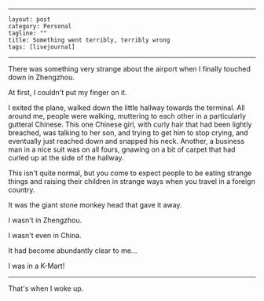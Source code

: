 
---                                                 
    layout: post                                    
    category: Personal                              
    tagline: ""
    title: Something went terribly, terribly wrong
    tags: [livejournal]   
---




There was something very strange about the airport when I finally touched down in Zhengzhou.

At first, I couldn't put my finger on it.

I exited the plane, walked down the little hallway towards the terminal. All around me, people were walking, muttering to each other in a particularly gutteral Chinese. This one Chinese girl, with curly hair that had been lightly breached, was talking to her son, and trying to get him to stop crying, and eventually just reached down and snapped his neck. Another, a business man in a nice suit was on all fours, gnawing on a bit of carpet that had curled up at the side of the hallway.

This isn't quite normal, but you come to expect people to be eating strange things and raising their children in strange ways when you travel in a foreign country.

It was the giant stone monkey head that gave it away.

I wasn't in Zhengzhou.

I wasn't even in China.

It had become abundantly clear to me...

I was in a K-Mart!

________

That's when I woke up.
